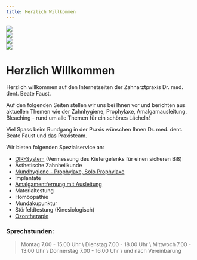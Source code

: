 ```yaml
---
title: Herzlich Willkommen
---
```


<div class="carousel">
<div><img src="/images/thumb/carousell_06.jpg" /></div>
<div><img src="/images/thumb/carousell_05.jpg" /></div>
<div><img src="/images/thumb/carousell_01.jpg" /></div>
<div><img src="/images/thumb/carousell_04.jpg" /></div>
</div>

# Herzlich Willkommen

Herzlich willkommen auf den Internetseiten der Zahnarztpraxis Dr. med. dent. Beate Faust.

Auf den folgenden Seiten stellen wir uns bei Ihnen vor und berichten aus aktuellen Themen wie der Zahnhygiene, Prophylaxe, Amalgamausleitung, Bleaching - rund um alle Themen für ein schönes Lächeln!

Viel Spass beim Rundgang in der Praxis wünschen Ihnen Dr. med. dent. Beate Faust und das Praxisteam.

Wir bieten folgenden Spezialservice an:

* [DIR-System](/dir) (Vermessung des Kiefergelenks für einen sicheren Biß)
* Ästhetische Zahnheilkunde
* [Mundhygiene - Prophylaxe, Solo Prophylaxe](/health_tipps)
* Implantate
* [Amalgamentfernung mit Ausleitung](/detox)
* Materialtestung
* Homöopathie
* Mundakupunktur
* Störfeldtestung (Kinesiologisch)
* [Ozontherapie](/ozontherapy)

### Sprechstunden:

> Montag        7.00 - 15.00 Uhr \\
> Dienstag      7.00 - 18.00 Uhr \\
> Mittwoch      7.00 - 13.00 Uhr \\
> Donnerstag    7.00 - 16.00 Uhr \\
> und nach Vereinbarung
